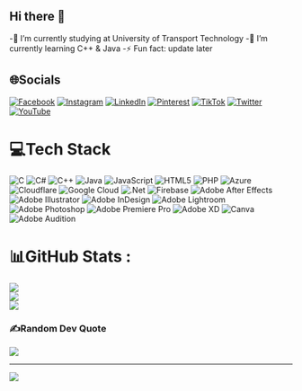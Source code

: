 ## Hi there 👋
-🔭 I’m currently studying at University of Transport Technology
-🌱 I’m currently learning C++ & Java
-⚡ Fun fact: update later

## 🌐Socials
[![Facebook](https://img.shields.io/badge/Facebook-%231877F2.svg?logo=Facebook&logoColor=white)](https://facebook.com/basduy05) [![Instagram](https://img.shields.io/badge/Instagram-%23E4405F.svg?logo=Instagram&logoColor=white)](https://instagram.com/basduy05) [![LinkedIn](https://img.shields.io/badge/LinkedIn-%230077B5.svg?logo=linkedin&logoColor=white)](https://linkedin.com/in/basduy05) [![Pinterest](https://img.shields.io/badge/Pinterest-%23E60023.svg?logo=Pinterest&logoColor=white)](https://pinterest.com/basduy05) [![TikTok](https://img.shields.io/badge/TikTok-%23000000.svg?logo=TikTok&logoColor=white)](https://tiktok.com/@basduy05) [![Twitter](https://img.shields.io/badge/Twitter-%231DA1F2.svg?logo=Twitter&logoColor=white)](https://twitter.com/basduy05) [![YouTube](https://img.shields.io/badge/YouTube-%23FF0000.svg?logo=YouTube&logoColor=white)](https://youtube.com/c/basduy05) 

# 💻Tech Stack
![C](https://img.shields.io/badge/c-%2300599C.svg?style=flat&logo=c&logoColor=white) ![C#](https://img.shields.io/badge/c%23-%23239120.svg?style=flat&logo=c-sharp&logoColor=white) ![C++](https://img.shields.io/badge/c++-%2300599C.svg?style=flat&logo=c%2B%2B&logoColor=white) ![Java](https://img.shields.io/badge/java-%23ED8B00.svg?style=flat&logo=java&logoColor=white) ![JavaScript](https://img.shields.io/badge/javascript-%23323330.svg?style=flat&logo=javascript&logoColor=%23F7DF1E) ![HTML5](https://img.shields.io/badge/html5-%23E34F26.svg?style=flat&logo=html5&logoColor=white) ![PHP](https://img.shields.io/badge/php-%23777BB4.svg?style=flat&logo=php&logoColor=white) ![Azure](https://img.shields.io/badge/azure-%230072C6.svg?style=flat&logo=azure-devops&logoColor=white) ![Cloudflare](https://img.shields.io/badge/Cloudflare-F38020?style=flat&logo=Cloudflare&logoColor=white) ![Google Cloud](https://img.shields.io/badge/Google%20Cloud-%234285F4.svg?style=flat&logo=google-cloud&logoColor=white) ![.Net](https://img.shields.io/badge/.NET-5C2D91?style=flat&logo=.net&logoColor=white) ![Firebase](https://img.shields.io/badge/firebase-%23039BE5.svg?style=flat&logo=firebase) ![Adobe After Effects](https://img.shields.io/badge/Adobe%20After%20Effects-9999FF.svg?style=flat&logo=Adobe%20After%20Effects&logoColor=white) ![Adobe Illustrator](https://img.shields.io/badge/adobeillustrator-%23FF9A00.svg?style=flat&logo=adobeillustrator&logoColor=white) ![Adobe InDesign](https://img.shields.io/badge/Adobe%20InDesign-49021F?style=flat&logo=adobeindesign&logoColor=white) ![Adobe Lightroom](https://img.shields.io/badge/Adobe%20Lightroom-31A8FF.svg?style=flat&logo=Adobe%20Lightroom&logoColor=white) ![Adobe Photoshop](https://img.shields.io/badge/adobephotoshop-%2331A8FF.svg?style=flat&logo=adobephotoshop&logoColor=white) ![Adobe Premiere Pro](https://img.shields.io/badge/Adobe%20Premiere%20Pro-9999FF.svg?style=flat&logo=Adobe%20Premiere%20Pro&logoColor=white) ![Adobe XD](https://img.shields.io/badge/Adobe%20XD-470137?style=flat&logo=Adobe%20XD&logoColor=#FF61F6) ![Canva](https://img.shields.io/badge/Canva-%2300C4CC.svg?style=flat&logo=Canva&logoColor=white) ![Adobe Audition](https://img.shields.io/badge/Adobe%20Audition-9999FF.svg?style=flat&logo=Adobe%20Audition&logoColor=white)
# 📊GitHub Stats :
![](https://github-readme-stats.vercel.app/api?username=basduy05&theme=vue-dark&hide_border=true&include_all_commits=false&count_private=false)<br/>
![](https://github-readme-streak-stats.herokuapp.com/?user=basduy05&theme=vue-dark&hide_border=true)<br/>
![](https://github-readme-stats.vercel.app/api/top-langs/?username=basduy05&theme=vue-dark&hide_border=true&include_all_commits=false&count_private=false&layout=compact)

### ✍️Random Dev Quote
![](https://quotes-github-readme.vercel.app/api?type=horizontal&theme=dark)

---
[![](https://visitcount.itsvg.in/api?id=basduy05&icon=0&color=0)](https://visitcount.itsvg.in)
